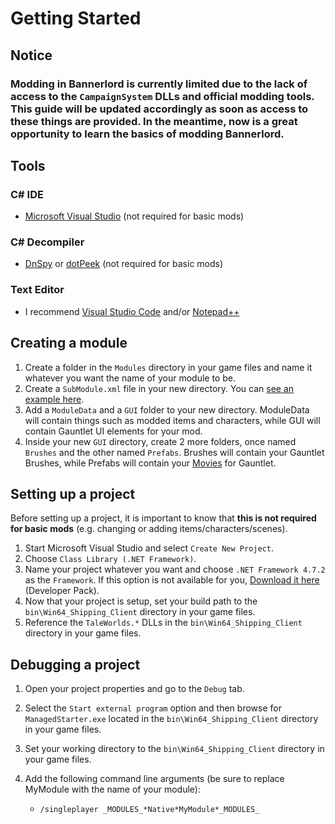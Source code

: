# Getting Started

## Notice

### Modding in Bannerlord is currently limited due to the lack of access to the `CampaignSystem` DLLs and official modding tools. This guide will be updated accordingly as soon as access to these things are provided. In the meantime, now is a great opportunity to learn the basics of modding Bannerlord.

## Tools

### C# IDE

- [Microsoft Visual Studio](https://visualstudio.microsoft.com/downloads/) (not required for basic mods)

### C# Decompiler

- [DnSpy](https://github.com/0xd4d/dnSpy/releases) or [dotPeek](https://www.jetbrains.com/decompiler/download/) (not required for basic mods)

### Text Editor

- I recommend [Visual Studio Code](https://code.visualstudio.com/download) and/or [Notepad++](https://notepad-plus-plus.org/downloads/)

## Creating a module

1. Create a folder in the `Modules` directory in your game files and name it whatever you want the name of your module to be.
2. Create a `SubModule.xml` file in your new directory. You can [see an example here](https://pastebin.com/x8NU4FLN).
3. Add a `ModuleData` and a `GUI` folder to your new directory. ModuleData will contain things such as modded items and characters, while GUI will contain Gauntlet UI elements for your mod.
4. Inside your new `GUI` directory, create 2 more folders, once named `Brushes` and the other named `Prefabs`. Brushes will contain your Gauntlet Brushes, while Prefabs will contain your [Movies](../_xmldocs/Movie.md) for Gauntlet.

## Setting up a project

Before setting up a project, it is important to know that **this is not required for basic mods** (e.g. changing or adding items/characters/scenes).

1. Start Microsoft Visual Studio and select `Create New Project`.
2. Choose `Class Library (.NET Framework)`.
3. Name your project whatever you want and choose `.NET Framework 4.7.2` as the `Framework`.  If this option is not available for you, [Download it here](https://dotnet.microsoft.com/download/dotnet-framework/net472) (Developer Pack).
4. Now that your project is setup, set your build path to the `bin\Win64_Shipping_Client` directory in your game files.
5. Reference the `TaleWorlds.*` DLLs in the `bin\Win64_Shipping_Client` directory in your game files.

## Debugging a project

1. Open your project properties and go to the `Debug` tab.
2. Select the `Start external program` option and then browse for `ManagedStarter.exe` located in the `bin\Win64_Shipping_Client` directory in your game files.
3. Set your working directory to the `bin\Win64_Shipping_Client` directory in your game files.
4. Add the following command line arguments (be sure to replace MyModule with the name of your module):

   - `/singleplayer _MODULES_*Native*MyModule*_MODULES_`

